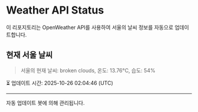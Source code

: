 
# Weather API Status

이 리포지토리는 OpenWeather API를 사용하여 서울의 날씨 정보를 자동으로 업데이트합니다.

## 현재 서울 날씨
> 서울의 현재 날씨: broken clouds, 온도: 13.76°C, 습도: 54%

⏳ 업데이트 시간: 2025-10-26 02:04:46 (UTC)

---
자동 업데이트 봇에 의해 관리됩니다.
